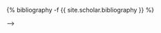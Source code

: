 <!-- ---
layout: page
permalink: /publications/
title: publications
description: My publications (work in progress).
nav: true
nav_order: 1
---
<!-- _pages/publications.md -->
<div class="publications">

{% bibliography -f {{ site.scholar.bibliography }} %}

</div> -->
